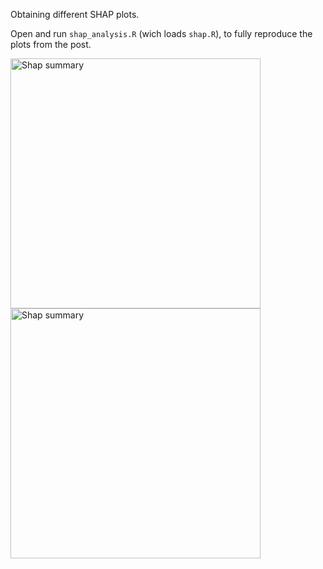 Obtaining different SHAP plots.


Open and run `shap_analysis.R` (wich loads `shap.R`), to fully reproduce the plots from the post.


<img src="https://blog.datascienceheroes.com/content/images/2019/03/shap_summary_bike.png" alt="Shap summary" width="400px">


<img src="https://blog.datascienceheroes.com/content/images/2019/03/shap_value_all.png" alt="Shap summary" width="400px">


